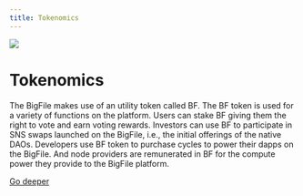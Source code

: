 ```yaml
---
title: Tokenomics
---
```


![](/img/how-it-works/tokenomics.600.jpg)

# Tokenomics

The BigFile makes use of an utility token called BF. The BF token is used for a variety of functions on the platform. Users can stake BF giving them the right to vote and earn voting rewards. Investors can use BF to participate in SNS swaps launched on the BigFile, i.e., the initial offerings of the native DAOs. Developers use BF token to purchase cycles to power their dapps on the BigFile. And node providers are remunerated in BF for the compute power they provide to the BigFile platform. 

[Go deeper](/how-it-works/tokenomics/)
